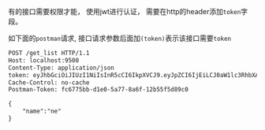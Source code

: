 有的接口需要权限才能， 使用jwt进行认证， 需要在http的header添加`token`字段。

如下面的`postman`请求, 接口请求参数后面加`(token)`表示该接口需要`token`

```txt
POST /get_list HTTP/1.1
Host: localhost:9500
Content-Type: application/json
token: eyJhbGciOiJIUzI1NiIsInR5cCI6IkpXVCJ9.eyJpZCI6IjEiLCJ0aW1lc3RhbXAiOjE1NzM3ODgyMjEsInVzZXJuYW1lIjoibmV6aGEifQ.p25qAekgagMuBl-BCwNryJtNzQln694W_wO24PdhzTs
Cache-Control: no-cache
Postman-Token: fc6775bb-d1e0-5a77-8a6f-12b55f5d89c0

{
	"name":"ne"
}
```
